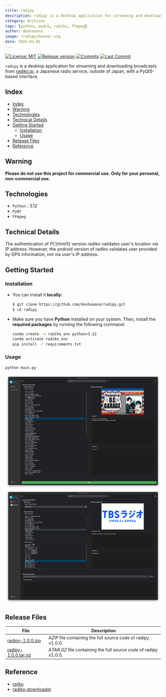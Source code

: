 ```yaml
---
title: radipy
description: radipy is a desktop application for streaming and downloading broadcasts from radiko, a Japanese radio service, with PyQt5-based interface.
category: Archives
tags: [python, pyqt5, radiko, ffmpeg]
author: devhaaana
image: /radipy/banner.svg
date: 2025-01-01
---
```

[![License: MIT](https://img.shields.io/badge/License-MIT-yellow.svg?style=for-the-badge)](https://github.com/devhaaana/radipy/blob/main/LICENSE)
[![Release version](https://img.shields.io/github/release/devhaaana/radipy.svg?label=Download&style=for-the-badge)](#release-files "Release Files")
[![Commits](https://img.shields.io/github/commit-activity/y/devhaaana/radipy.svg?label=commits&style=for-the-badge)](https://github.com/devhaaana/radipy/commits "Commit History")
[![Last Commit](https://img.shields.io/github/last-commit/devhaaana/radipy.svg?label=&style=for-the-badge&display_timestamp=committer)](https://github.com/devhaaana/radipy/pulse/monthly "Last Commit")

`radipy` is a desktop application for streaming and downloading broadcasts from [radiko.jp](https://radiko.jp/), a Japanese radio service, outside of Japan, with a PyQt5-based interface.

## Index

<div class="index-container">
  <ul>
    <li><a href="#index">Index</a></li>
    <li><a href="#warning">Warning</a></li>
    <li><a href="#technologies">Technologies</a></li>
    <li><a href="#technical-details">Technical Details</a></li>
    <li><a href="#getting-started">Getting Started</a>
      <ul>
        <li><a href="#installation">Installation</a></li>
        <li><a href="#usage">Usage</a></li>
      </ul>
    </li>
    <li><a href="#release-files">Release Files</a></li>
    <li><a href="#reference">Reference</a></li>
  </ul>
</div>

## Warning

**Please do not use this project for commercial use. Only for your personal, non-commercial use.**

## Technologies

- `Python` : 3.12
- `PyQt`
- `FFmpeg`

## Technical Details

The authentication of PC(html5) version radiko validates user's location via IP address.
However, the android version of radiko validates user provided by GPS information, not via user's IP address.

## Getting Started

### Installation

- You can install it **locally:**
  ```bash
  $ git clone https://github.com/devhaaana/radipy.git
  $ cd radipy
  ```
- Make sure you have **Python** installed on your system. Then, install the **required packages** by running the following command:
  ```bash
  conda create -n radiko_env python=3.12
  conda activate radiko_env
  pip install -r requirements.txt
  ```

### Usage

```bash
python main.py
```

![base-ui-live](../assets/images/archives/radipy/base-ui-live.png)
![base-ui-download](../assets/images/archives/radipy/base-ui-download.png)

## Release Files

| File                                                                                    | Description                                                        |
| --------------------------------------------------------------------------------------- | ------------------------------------------------------------------ |
| [radipy-1.0.0.zip](https://github.com/devhaaana/radipy/archive/refs/tags/v1.0.0.zip)       | A*ZIP* file containing the full source code of radipy v1.0.0.    |
| [radipy-1.0.0.tar.gz](https://github.com/devhaaana/radipy/archive/refs/tags/v1.0.0.tar.gz) | A*TAR.GZ* file containing the full source code of radipy v1.0.0. |

## Reference

- [rajiko](https://github.com/jackyzy823/rajiko)
- [radiko-downloader](https://github.com/devhaaana/radiko-downloader.git)

